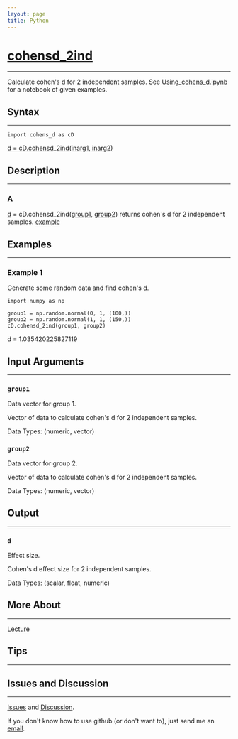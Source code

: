 ```yaml
---
layout: page
title: Python
---
```


# [cohensd_2ind](https://github.com/tulimid1/cohens_d/blob/main/cohens_d/cohens_d.py)
---

Calculate cohen's d for 2 independent samples. See [Using_cohens_d.ipynb](https://github.com/tulimid1/cohens_d/blob/main/cohens_d/Using_cohens_d.ipynb) for a notebook of given examples. 

## Syntax
---
    import cohens_d as cD

[d = cD.cohensd_2ind(inarg1, inarg2)](#a)

## Description
---
### A
[d](#d) = cD.cohensd_2ind([group1](#group1), [group2](#group2)) returns cohen's d for 2 independent samples. [example](#example-1)

## Examples 
---
### Example 1
Generate some random data and find cohen's d.  

    import numpy as np 
    
    group1 = np.random.normal(0, 1, (100,))
    group2 = np.random.normal(1, 1, (150,))
    cD.cohensd_2ind(group1, group2)

d = 1.035420225827119

## Input Arguments
---
### ```group1```
Data vector for group 1. 

Vector of data to calculate cohen's d for 2 independent samples. 

Data Types: (numeric, vector)

### ```group2```
Data vector for group 2. 

Vector of data to calculate cohen's d for 2 independent samples. 

Data Types: (numeric, vector)

## Output
---

### ```d```
Effect size. 

Cohen's d effect size for 2 independent samples.  

Data Types: (scalar, float, numeric)

## More About 
---
[Lecture](https://github.com/joshcash9/Statistics_BME/blob/master/04_effect_power.pdf)

## Tips 
---

## Issues and Discussion 
---

[Issues](https://github.com/tulimid1/cohens_d/issues) and [Discussion](https://github.com/tulimid1/cohens_d/discussions).

If you don't know how to use github (or don't want to), just send me an [email](mailto:tulimid@udel.edu). 
